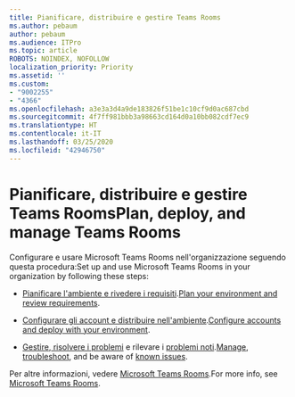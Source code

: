 ```yaml
---
title: Pianificare, distribuire e gestire Teams Rooms
ms.author: pebaum
author: pebaum
ms.audience: ITPro
ms.topic: article
ROBOTS: NOINDEX, NOFOLLOW
localization_priority: Priority
ms.assetid: ''
ms.custom:
- "9002255"
- "4366"
ms.openlocfilehash: a3e3a3d4a9de183826f51be1c10cf9d0ac687cbd
ms.sourcegitcommit: 4f7ff981bbb3a98663cd164d0a10bb082cdf7ec9
ms.translationtype: HT
ms.contentlocale: it-IT
ms.lasthandoff: 03/25/2020
ms.locfileid: "42946750"
---
```

# <a name="plan-deploy-and-manage-teams-rooms"></a><span data-ttu-id="627c9-102">Pianificare, distribuire e gestire Teams Rooms</span><span class="sxs-lookup"><span data-stu-id="627c9-102">Plan, deploy, and manage Teams Rooms</span></span>

<span data-ttu-id="627c9-103">Configurare e usare Microsoft Teams Rooms nell'organizzazione seguendo questa procedura:</span><span class="sxs-lookup"><span data-stu-id="627c9-103">Set up and use Microsoft Teams Rooms in your organization by following these steps:</span></span> 

- <span data-ttu-id="627c9-104">[Pianificare l'ambiente e rivedere i requisiti](https://docs.microsoft.com/microsoftteams/rooms/rooms-plan).</span><span class="sxs-lookup"><span data-stu-id="627c9-104">[Plan your environment and review requirements](https://docs.microsoft.com/microsoftteams/rooms/rooms-plan).</span></span>

- <span data-ttu-id="627c9-105">[Configurare gli account e distribuire nell'ambiente](https://docs.microsoft.com/microsoftteams/rooms/rooms-deploy).</span><span class="sxs-lookup"><span data-stu-id="627c9-105">[Configure accounts and deploy with your environment](https://docs.microsoft.com/microsoftteams/rooms/rooms-deploy).</span></span>

- <span data-ttu-id="627c9-106">[Gestire, risolvere i problemi](https://docs.microsoft.com/microsoftteams/rooms/rooms-manage#troubleshooting) e rilevare i [problemi noti](https://docs.microsoft.com/microsoftteams/rooms/known-issues).</span><span class="sxs-lookup"><span data-stu-id="627c9-106">[Manage, troubleshoot](https://docs.microsoft.com/microsoftteams/rooms/rooms-manage#troubleshooting), and be aware of [known issues](https://docs.microsoft.com/microsoftteams/rooms/known-issues).</span></span> 

<span data-ttu-id="627c9-107">Per altre informazioni, vedere [Microsoft Teams Rooms](https://docs.microsoft.com/microsoftteams/rooms/).</span><span class="sxs-lookup"><span data-stu-id="627c9-107">For more info, see [Microsoft Teams Rooms](https://docs.microsoft.com/microsoftteams/rooms/).</span></span>
